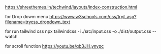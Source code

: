 https://shreethemes.in/techwind/layouts/index-construction.html



for Drop dowm menu
https://www.w3schools.com/css/tryit.asp?filename=trycss_dropdown_text


for run tailwind css
npx tailwindcss -i ./src/input.css -o ./dist/output.css --watch



for scroll function
https://youtu.be/qb3JH_ynypc